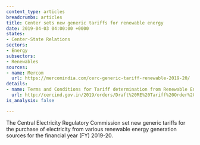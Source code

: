 ```yaml
---
content_type: articles
breadcrumbs: articles
title: Center sets new generic tariffs for renewable energy
date: 2019-04-03 04:00:00 +0000
states:
- Center-State Relations
sectors:
- Energy
subsectors:
- Renewables
sources:
- name: Mercom
  url: https://mercomindia.com/cerc-generic-tariff-renewable-2019-20/
details:
- name: Terms and Conditions for Tariff determination from Renewable Energy Sources
  url: http://cercind.gov.in/2019/orders/Draft%20RE%20Tariff%20Order%20for%20FY%202019-20.pdf
is_analysis: false

---
```

The Central Electricity Regulatory Commission set new generic tariffs for the purchase of electricity from various renewable energy generation sources for the financial year (FY) 2019-20.